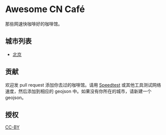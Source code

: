 # Awesome CN Café

那些网速快咖啡好的咖啡馆。

## 城市列表

* [北京](beijing.geojson)

## 贡献

欢迎发 pull request 添加你去过的咖啡馆。请用 [Speedtest](http://speedtest.net) 或其他工具测试网络速度，然后添加到相应的 geojson 中。如果没有你所在的城市，请新建一个 geojson。

## 授权
[CC-BY](http://creativecommons.org/licenses/by/4.0/)
